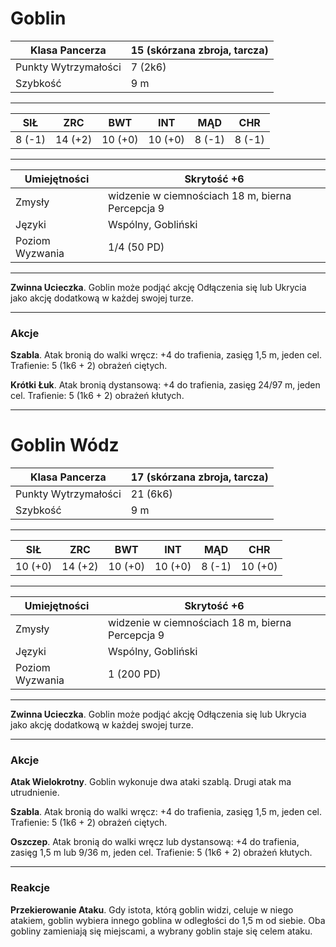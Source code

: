 # Goblin

Klasa Pancerza | 15 (skórzana zbroja, tarcza) 
---|---
Punkty Wytrzymałości | 7 (2k6) 
Szybkość | 9 m 

----

SIŁ | ZRC | BWT | INT | MĄD | CHR
---|---|---|---|---|---
8 (-1) | 14 (+2) | 10 (+0) | 10 (+0) | 8 (-1) | 8 (-1)

----

Umiejętności | Skrytość +6 
---|---
Zmysły | widzenie w ciemnościach 18 m, bierna Percepcja 9 
Języki | Wspólny, Gobliński 
Poziom Wyzwania | 1/4 (50 PD) 

----

**Zwinna Ucieczka**. Goblin może podjąć akcję Odłączenia się lub Ukrycia jako akcję dodatkową w każdej swojej turze. 

----

### Akcje

**Szabla**. Atak bronią do walki wręcz: +4 do trafienia, zasięg 1,5 m, jeden cel. Trafienie: 5 (1k6 + 2) obrażeń ciętych. 

**Krótki Łuk**. Atak bronią dystansową: +4 do trafienia, zasięg 24/97 m, jeden cel. Trafienie: 5 (1k6 + 2) obrażeń kłutych. 

----

# Goblin Wódz

Klasa Pancerza | 17 (skórzana zbroja, tarcza) 
---|---
Punkty Wytrzymałości | 21 (6k6) 
Szybkość | 9 m 

----

SIŁ | ZRC | BWT | INT | MĄD | CHR
---|---|---|---|---|---
10 (+0) | 14 (+2) | 10 (+0) | 10 (+0) | 8 (-1) | 10 (+0)

----

Umiejętności | Skrytość +6 
---|---
Zmysły | widzenie w ciemnościach 18 m, bierna Percepcja 9 
Języki | Wspólny, Gobliński 
Poziom Wyzwania | 1 (200 PD) 

----

**Zwinna Ucieczka**. Goblin może podjąć akcję Odłączenia się lub Ukrycia jako akcję dodatkową w każdej swojej turze. 

----

### Akcje

**Atak Wielokrotny**. Goblin wykonuje dwa ataki szablą. Drugi atak ma utrudnienie. 

**Szabla**. Atak bronią do walki wręcz: +4 do trafienia, zasięg 1,5 m, jeden cel. Trafienie: 5 (1k6 + 2) obrażeń ciętych. 

**Oszczep**. Atak bronią do walki wręcz lub dystansową: +4 do trafienia, zasięg 1,5 m lub 9/36 m, jeden cel. Trafienie: 5 (1k6 + 2) obrażeń kłutych. 

----

### Reakcje

**Przekierowanie Ataku**. Gdy istota, którą goblin widzi, celuje w niego atakiem, goblin wybiera innego goblina w odległości do 1,5 m od siebie. Oba gobliny zamieniają się miejscami, a wybrany goblin staje się celem ataku.

<!--stackedit_data:
eyJoaXN0b3J5IjpbLTUyMDU2MzAzMSwxNzMyNDE3OTg1XX0=
-->